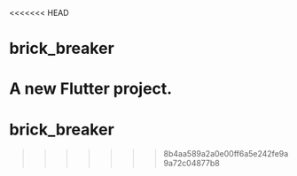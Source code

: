 <<<<<<< HEAD
# brick_breaker

A new Flutter project.
=======
# brick_breaker
>>>>>>> 8b4aa589a2a0e00ff6a5e242fe9a9a72c04877b8

